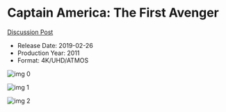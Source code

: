 # Captain America: The First Avenger

[Discussion Post](https://www.avsforum.com/threads/bass-eq-for-filtered-movies.2995212/post-56777442)

* Release Date: 2019-02-26
* Production Year: 2011
* Format: 4K/UHD/ATMOS

![img 0](https://i.imgur.com/4BYGncC.jpg)

![img 1](https://i.imgur.com/ezEj2w2.jpg)

![img 2](https://i.imgur.com/abgIGwq.jpg)

